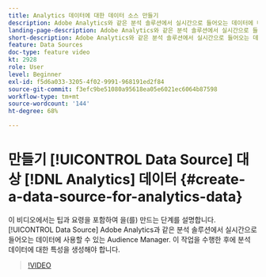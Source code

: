 ```yaml
---
title: Analytics 데이터에 대한 데이터 소스 만들기
description: Adobe Analytics와 같은 분석 솔루션에서 실시간으로 들어오는 데이터에 대한 데이터 소스를 만드는 방법을 알아봅니다. 분석 데이터에 대한 특성을 만들기 전에 이 작업을 수행하십시오.
landing-page-description: Adobe Analytics와 같은 분석 솔루션에서 실시간으로 들어오는 데이터에 대한 데이터 소스를 만드는 방법을 알아봅니다. 분석 데이터에 대한 특성을 만들기 전에 이 작업을 수행하십시오.
short-description: Adobe Analytics와 같은 분석 솔루션에서 실시간으로 들어오는 데이터에 대한 데이터 소스를 만드는 방법을 알아봅니다. 분석 데이터에 대한 특성을 만들기 전에 이 작업을 수행하십시오.
feature: Data Sources
doc-type: feature video
kt: 2928
role: User
level: Beginner
exl-id: f5d6a033-3205-4f02-9991-968191ed2f84
source-git-commit: f3efc9be51080a95618ea05e6021ec6064b87598
workflow-type: tm+mt
source-wordcount: '144'
ht-degree: 68%

---
```


# 만들기 [!UICONTROL Data Source] 대상 [!DNL Analytics] 데이터 {#create-a-data-source-for-analytics-data}

이 비디오에서는 팁과 요령을 포함하여 을(를) 만드는 단계를 설명합니다. [!UICONTROL Data Source] Adobe Analytics과 같은 분석 솔루션에서 실시간으로 들어오는 데이터에 사용할 수 있는 Audience Manager. 이 작업을 수행한 후에 분석 데이터에 대한 특성을 생성해야 합니다.

>[!VIDEO](https://video.tv.adobe.com/v/27329/?quality=12)
